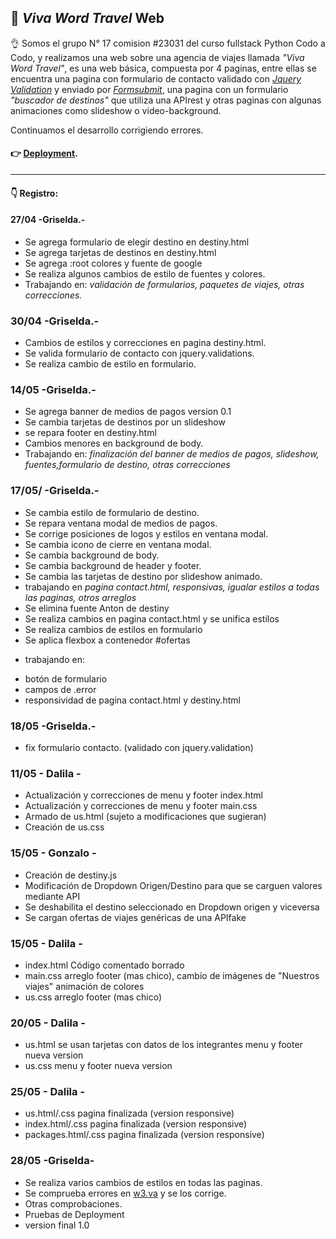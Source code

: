 ## :floppy_disk: *Viva Word Travel* Web

:ok_hand: Somos el grupo N° 17 comision #23031 del curso fullstack Python Codo a Codo, y realizamos una web sobre una agencia de viajes llamada *"Viva Word Travel"*, es una web básica, compuesta por 4 paginas, entre ellas se encuentra una pagina con formulario de contacto validado con *[Jquery Validation](https://jqueryvalidation.org/)* y enviado por *[Formsubmit](https://formsubmit.co/)*, una pagina con un formulario *"buscador de destinos"* que utiliza una APIrest y otras paginas con algunas animaciones como slideshow o video-background.

Continuamos el desarrollo corrigiendo errores.


#### :point_right: [Deployment](https://grupo17-tp-viva-word-travel.netlify.app/us.html).
---


#### :point_down: Registro:

#### 27/04  -Griselda.-
* Se agrega formulario de elegir destino en destiny.html
* Se agrega tarjetas de destinos en destiny.html
* Se agrega :root colores y fuente de google
* Se realiza algunos cambios de estilo de fuentes y colores.
* Trabajando en:  *validación de formularios, paquetes de viajes, otras correcciones.*

### 30/04 -Griselda.-
* Cambios de estilos y correcciones en pagina destiny.html.
* Se valida formulario de contacto con jquery.validations.
* Se realiza cambio de estilo en formulario.

### 14/05 -Griselda.-
* Se agrega banner de medios de pagos version 0.1
* Se cambia tarjetas de destinos por un slideshow 
* se repara footer en destiny.html
* Cambios menores en background de body.
* Trabajando en: *finalización del banner de medios de pagos, slideshow, fuentes,formulario de destino, otras correcciones*

### 17/05/ -Griselda.-
* Se cambia estilo de formulario de destino.
* Se repara ventana modal de medios de pagos.
* Se corrige posiciones de logos y estilos en ventana modal.
* Se cambia icono de cierre en ventana modal.
* Se cambia background de body.
* Se cambia background de header y footer.
* Se cambia las tarjetas de destino por slideshow animado.
* trabajando en *pagina contact.html, responsivas, igualar estilos a todas las paginas, otros arreglos*
* Se elimina fuente Anton de destiny
* Se realiza cambios en pagina contact.html y se unifica estilos
* Se realiza cambios de estilos en formulario
* Se aplica flexbox a contenedor #ofertas

- trabajando en: 
* botón de formulario
* campos de .error
* responsividad de pagina contact.html y destiny.html


### 18/05 -Griselda.-
* fix formulario contacto. (validado con jquery.validation)

### 11/05 - Dalila -
* Actualización y correcciones de menu y footer index.html
* Actualización y correcciones de menu y footer main.css
* Armado de us.html (sujeto a modificaciones que sugieran)
* Creación de us.css

### 15/05 - Gonzalo -
*   Creación de destiny.js
*   Modificación de Dropdown Origen/Destino para que se carguen valores mediante API
*   Se deshabilita el destino seleccionado en Dropdown origen y viceversa
*   Se cargan ofertas de viajes genéricas de una APIfake

### 15/05 - Dalila -
* index.html Código comentado borrado 
* main.css arreglo footer (mas chico), cambio de imágenes de "Nuestros viajes" animación de colores
* us.css arreglo footer (mas chico)

### 20/05 - Dalila -
* us.html se usan tarjetas con datos de los integrantes menu y footer nueva version
* us.css menu y footer nueva version

### 25/05 - Dalila -
* us.html/.css pagina finalizada (version responsive)
* index.html/.css pagina finalizada (version responsive)
* packages.html/.css pagina finalizada (version responsive)


### 28/05   -Griselda-
* Se realiza varios cambios de estilos en todas las paginas.
* Se comprueba errores en [w3.va](https://validator.w3.org/) y se los corrige.
* Otras comprobaciones.
* Pruebas de Deployment
* version final 1.0  

